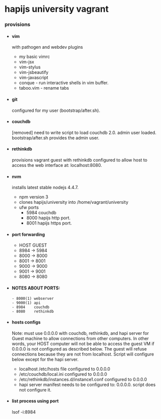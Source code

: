 
# hapijs university vagrant

### provisions
- #### vim 
    with pathogen and webdev plugins
    * my basic vimrc
    * vim-jsx
    * vim-stylus
    * vim-jsbeautify
    * vim-javascript
    * conque - run interactive shells in vim buffer. 
    * taboo.vim - rename tabs 

- #### git
    configured for my user (bootstrap/after.sh).

- #### couchdb
    [removed]
    need to write script to load couchdb 2.0.
    admin user loaded.
    bootstrap/after.sh provides the admin user.

- #### rethinkdb
    provisions vagrant guest with rethinkdb configured
    to allow host to access the web interface at: localhost:8080.

- #### nvm
    installs latest stable nodejs 4.4.7.
    - npm version 3
    - clones hapijs/university into /home/vagrant/university
    - ufw ports
        * 5984 couchdb
        * 8000 hapijs http port.
        * 8001 hapijs https port.

- #### port forwarding
    * HOST      GUEST
    * 8984  ->  5984
    * 8000  ->  8000
    * 8001  ->  8001
    * 9000  ->  9000
    * 9001  ->  9001
    * 8080  ->  8080

- #### NOTES ABOUT PORTS: 
      - 8000(1) webserver
      - 9000(1) api
      - 8984    couchdb 
      - 8080    rethinkdb


- #### hosts configs
    Note: must use 0.0.0.0 with couchdb, rethinkdb, and hapi server
    for Guest machine to allow connections from other computers.
    In other words, your HOST computer will not be able to access the guest VM
    if 0.0.0.0 is not configured as described below. The guest will refuse connections
    because they are not from localhost. Script will configure below except for the hapi server.
    * localhost /etc/hosts file configured to 0.0.0.0
    * /etc/couchdb/local.ini configured to 0.0.0.0
    * /etc/rethinkdb/instances.d/instance1.conf configured to 0.0.0.0
    * hapi server manifest needs to be configured to: 0.0.0.0.
      script does not configure it.

- #### list process using port 
    lsof -i:8984
